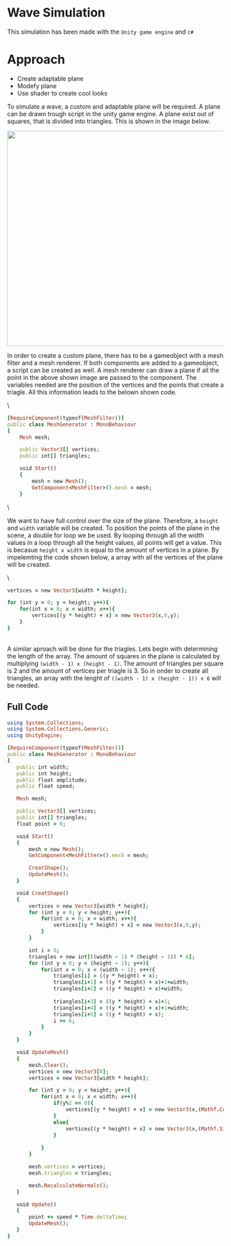 # Wave Simulation

This simulation has been made with the ```Unity game engine``` and ```c#```

# Approach
* Create adaptable plane 
* Modefy plane
* Use shader to create cool looks


To simulate a wave, a custom and adaptable plane will be required. A plane can be drawn trough script in the unity game engine. A plane exist out of squares, that is divided into triangles. This is shown in the image below.

<img src="https://www.patrykgalach.com/wp-content/uploads/2019/07/Zrzut-ekranu-2019-07-29-o-11.40.16-768x667.png" width="600" height="500">

In order to create a custom plane, there has to be a gameobject with a mesh filter and a mesh renderer. If both components are added to a gameobject, a script can be created as well. A mesh renderer can draw a plane if all the point in the above shown image are passed to the component. The variables needed are the position of the vertices and the points that create a triagle. All this information leads to the belown shown code.

\
```ruby
[RequireComponent(typeof(MeshFilter))]
public class MeshGenerator : MonoBehaviour
{
    Mesh mesh;

    public Vector3[] vertices;
    public int[] triangles;

    void Start()
    {
        mesh = new Mesh();
        GetComponent<MeshFilter>().mesh = mesh;
    }
```
\

We want to have full control over the size of the plane. Therefore, a ```height``` and ```width``` variable will be created. To position the points of the plane in the scene, a double for loop we be used. By looping through all the width values in a loop through all the height values, all points will get a value. This is becasue ```height x width``` is equal to the amount of vertices in a plane. By impelemting the code shown below, a array with all the vertices of the plane will be created.

\
```ruby
vertices = new Vector3[width * height];

for (int y = 0; y < height; y++){
    for(int x = 0; x < width; x++){
        vertices[(y * height) + x] = new Vector3(x,0,y);
    }
}
```
\
A similar aproach will be done for the triagles. Lets begin with determining the length of the array. The amount of squares in the plane is calculated by multiplying ```(width - 1) x (height - 1)```. The amount of triangles per square is 2 and the amount of vertices per triagle is 3. So in onder to create all triangles, an array with the lenght of ```((width - 1) x (height - 1)) x 6``` will be needed.

 
 ## Full Code
 
 ```ruby
 using System.Collections;
using System.Collections.Generic;
using UnityEngine;

[RequireComponent(typeof(MeshFilter))]
public class MeshGenerator : MonoBehaviour
{
    public int width;
    public int height;
    public float amplitude;
    public float speed;

    Mesh mesh;

    public Vector3[] vertices;
    public int[] triangles;
    float point = 0;

    void Start()
    {
        mesh = new Mesh();
        GetComponent<MeshFilter>().mesh = mesh;

        CreatShape();
        UpdateMesh();
    }

    void CreatShape()
    {
        vertices = new Vector3[width * height];
        for (int y = 0; y < height; y++){
            for(int x = 0; x < width; x++){
                vertices[(y * height) + x] = new Vector3(x,0,y);
            }
        }

        int i = 0;
        triangles = new int[((width - 1) * (height - 1)) * 6];
        for (int y = 0; y < (height - 1); y++){
            for(int x = 0; x < (width - 1); x++){
                triangles[i] = ((y * height) + x);
                triangles[i+1] = ((y * height) + x)+1+width;
                triangles[i+2] = ((y * height) + x)+width;
                
                triangles[i+3] = ((y * height) + x)+1;
                triangles[i+4] = ((y * height) + x)+1+width;
                triangles[i+5] = ((y * height) + x);
                i += 6;
            }
        }
    }

    void UpdateMesh()
    {
        mesh.Clear();
        vertices = new Vector3[0];
        vertices = new Vector3[width * height];

        for (int y = 0; y < height; y++){
            for(int x = 0; x < width; x++){
                if(y%2 == 0){
                    vertices[(y * height) + x] = new Vector3(x,(Mathf.Cos(point+(y * height) + x)) * amplitude,y);
                }
                else{
                    vertices[(y * height) + x] = new Vector3(x,(Mathf.Sin(point+(y * height) + x)) * amplitude,y);
                }
                
            }
        }

        mesh.vertices = vertices;
        mesh.triangles = triangles;

        mesh.RecalculateNormals();
    }

    void Update()
    {
        point += speed * Time.deltaTime;
        UpdateMesh();
    }
}

 ```
